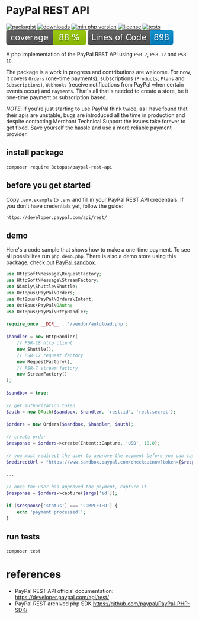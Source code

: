 # PayPal REST API

[![packagist](https://poser.pugx.org/8ctopus/paypal-rest-api/v)](https://packagist.org/packages/8ctopus/paypal-rest-api)
[![downloads](https://poser.pugx.org/8ctopus/paypal-rest-api/downloads)](https://packagist.org/packages/8ctopus/paypal-rest-api)
[![min php version](https://poser.pugx.org/8ctopus/paypal-rest-api/require/php)](https://packagist.org/packages/8ctopus/paypal-rest-api)
[![license](https://poser.pugx.org/8ctopus/paypal-rest-api/license)](https://packagist.org/packages/8ctopus/paypal-rest-api)
[![tests](https://github.com/8ctopus/paypal-rest-api/actions/workflows/tests.yml/badge.svg)](https://github.com/8ctopus/paypal-rest-api/actions/workflows/tests.yml)
![code coverage badge](https://raw.githubusercontent.com/8ctopus/paypal-rest-api/image-data/coverage.svg)
![lines of code](https://raw.githubusercontent.com/8ctopus/paypal-rest-api/image-data/lines.svg)

A php implementation of the PayPal REST API using `PSR-7`, `PSR-17` and `PSR-18`.

The package is a work in progress and contributions are welcome. For now, it covers `Orders` (one-time payments), subscriptions (`Products`, `Plans` and `Subscriptions`), `Webhooks` (receive notifications from PayPal when certain events occur) and `Payments`. That's all that's needed to create a store, be it one-time payment or subscription based.

_NOTE_: If you're just starting to use PayPal think twice, as I have found that their apis are unstable, bugs are introduced all the time in production and despite contacting Merchant Technical Support the issues take forever to get fixed. Save yourself the hassle and use a more reliable payment provider.

## install package

    composer require 8ctopus/paypal-rest-api

## before you get started

Copy `.env.example` to `.env` and fill in your PayPal REST API credentials. If you don't have credentials yet, follow the guide:

    https://developer.paypal.com/api/rest/

## demo

Here's a code sample that shows how to make a one-time payment. To see all possibilites run `php demo.php`. There is also a demo store using this package, check out [PayPal sandbox](https://github.com/8ctopus/paypal-sandbox).

```php
use HttpSoft\Message\RequestFactory;
use HttpSoft\Message\StreamFactory;
use Nimbly\Shuttle\Shuttle;
use Oct8pus\PayPal\Orders;
use Oct8pus\PayPal\Orders\Intent;
use Oct8pus\PayPal\OAuth;
use Oct8pus\PayPal\HttpHandler;

require_once __DIR__ . '/vendor/autoload.php';

$handler = new HttpHandler(
    // PSR-18 http client
    new Shuttle(),
    // PSR-17 request factory
    new RequestFactory(),
    // PSR-7 stream factory
    new StreamFactory()
);

$sandbox = true;

// get authorization token
$auth = new OAuth($sandbox, $handler, 'rest.id', 'rest.secret');

$orders = new Orders($sandbox, $handler, $auth);

// create order
$response = $orders->create(Intent::Capture, 'USD', 10.0);

// you must redirect the user to approve the payment before you can capture
$redirectUrl = "https://www.sandbox.paypal.com/checkoutnow?token={$response['id']}";

...

// once the user has approved the payment, capture it
$response = $orders->capture($args['id']);

if ($response['status'] === 'COMPLETED') {
    echo 'payment processed!';
}
```

## run tests

    composer test

# references

- PayPal REST API official documentation: https://developer.paypal.com/api/rest/
- PayPal REST archived php SDK https://github.com/paypal/PayPal-PHP-SDK/
